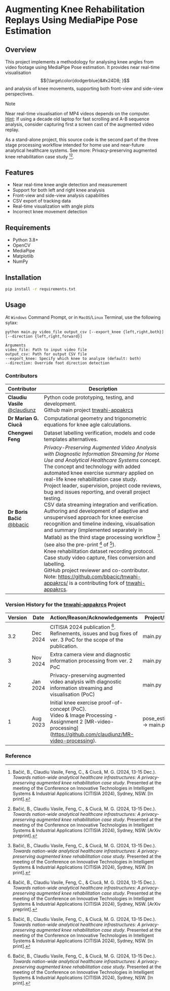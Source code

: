 # Augmenting Knee Rehabilitation Replays Using MediaPipe Pose Estimation

## Overview
This project implements a methodology for analysing knee angles from video footage using MediaPipe Pose estimation. It provides near real-time visualisation $${\large\color{dodgerblue}&#x24D8; }$$  and analysis of knee movements, supporting both front-view and side-view perspectives.  

> [!NOTE]
> Near real-time visualisation of MP4 videos depends on the computer. <br/>
> <ins>Hint</ins>: If using a decade old laptop for fast scrolling and A-B sequence analysis, consider capturing first a screen cast of the augmented video replay.
> 
> As a stand-alone project, this source code is the second part of the three stage processing workflow intended for home use and near-future analytical healthcare systems. See more: Privacy-preserving augmented knee rehabilitation case study [^1][^2].
>

[^1]: Bačić, B., Claudiu Vasile, Feng, C., & Ciucă, M. G. (2024, 13-15 Dec.). *Towards nation-wide analytical healthcare infrastructures: A privacy-preserving augmented knee rehabilitation case study*. Presented at the meeting of the Conference on Innovative Technologies in Intelligent Systems & Industrial Applications (CITISIA 2024), Sydney, NSW. [In print].
[^2]: Bačić, B., Claudiu Vasile, Feng, C., & Ciucă, M. G. (2024, 13-15 Dec.). _Towards nation-wide analytical healthcare infrastructures: A privacy-preserving augmented knee rehabilitation case study_. Presented at the meeting of the Conference on Innovative Technologies in Intelligent Systems & Industrial Applications (CITISIA 2024), Sydney, NSW. [ArXiv preprint].

## Features
- Near real-time knee angle detection and measurement
- Support for both left and right knee analysis
- Front-view and side-view analysis capabilities
- CSV export of tracking data
- Real-time visualization with angle plots
- Incorrect knee movement detection

## Requirements
- Python 3.8+
- OpenCV
- MediaPipe
- Matplotlib
- NumPy

## Installation
```bash
pip install -r requirements.txt
```
## Usage
At `Windows` Command Prompt, or in `MacOS`/`Linux` Terminal, use the following sytax:
``` 
python main.py video_file output_csv [--export_knee {left,right,both}] [--direction {left,right,forward}]

Arguments
video_file: Path to input video file
output_csv: Path for output CSV file
--export_knee: Specify which knee to analyze (default: both)
--direction: Override foot direction detection
```
### Contributors
| Contributor | Description | 
| :--- | --- |
|**Claudiu Vasile** [@claudiunz](https://github.com/claudiunz) | Python code prototyping, testing, and development. <br/> Github main project [tnwahi-appakrcs](https://github.com/claudiunz/tnwahi-appakrcs) |
|**Dr Marian G. Ciucă** | Computational geometry and trigonometric equations for knee agle calculations. |
|**Chengwei Feng** | Dataset labelling verification, models and code templates alternatives. | 
|**Dr Boris Bačić** [@bbacic](https://github.com/bbacic) | *Privacy-Preserving Augmented Video Analysis with Diagnostic Information Streaming for Home Use and Analytical Healthcare Systems* concept.  <br/> The concept and technology with added automated knee exercise summary applied on real-life knee rehabilitation case study. <br/> Project leader, supervision, project code reviews, bug and issues reporting, and overall project testing. <br/> CSV data streaming integration and verification. <br/> Authoring and development of adaptive and unsupervised approach for knee exercise recognition and timeline indexing, visualisation and summary (implemented separately in Matlab) as the third  stage processing workflow [^1] (see also the pre-print [^2] of [^1]). <br/> Knee rehabilitation dataset recording protocol. <br/> Case study video capture, files conversion and labelling. <br/> GitHub project reviewer and co-contributor. Note: https://github.com/bbacic/tnwahi-appakrcs/ is a contributing fork of [tnwahi-appakrcs](https://github.com/claudiunz/tnwahi-appakrcs). <br/> | 

### Version History for the [tnwahi-appakrcs](https://github.com/claudiunz/tnwahi-appakrcs) Project
| Version | Date | Action/Reason/Acknowledgements | Project/Filename | 
| :--- | --- |  --- | --- |
| 3.2 | Dec 2024 | CITISIA 2024 publication [^1]. <br/> Refinements, issues and bug fixes of ver. 3 PoC for the scope of the publication.| main.py |
| 3 | Nov 2024 | Extra camera view and diagnostic information processing from ver. 2 PoC| main.py |
| 2 | Jan 2024 | Privacy-preserving augmented video analysis with diagnostic information streaming and visualisation (PoC)| main.py |
| 1 | Aug 2023 | Initial knee exercise proof-of-concept (PoC). <br/> Video & Image Processing - Assignment 2 [MR-video-processing] (https://github.com/claudiunz/MR-video-processing). | pose_estimation.py -> main.py  |

### Reference

